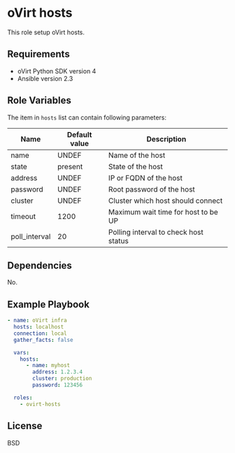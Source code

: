 oVirt hosts
===========

This role setup oVirt hosts.

Requirements
------------

 * oVirt Python SDK version 4
 * Ansible version 2.3

Role Variables
--------------

The item in `hosts` list can contain following parameters:

| Name          | Default value  | Description                           |
|---------------|----------------|---------------------------------------|
| name          | UNDEF          | Name of the host                      |
| state         | present        | State of the host                     |
| address       | UNDEF          | IP or FQDN of the host                |
| password      | UNDEF          | Root password of the host             |
| cluster       | UNDEF          | Cluster which host should connect     |
| timeout       | 1200           | Maximum wait time for host to be UP   |
| poll_interval | 20             | Polling interval to check host status |

Dependencies
------------

No.

Example Playbook
----------------

```yaml
- name: oVirt infra
  hosts: localhost
  connection: local
  gather_facts: false

  vars:
    hosts:
      - name: myhost
        address: 1.2.3.4
        cluster: production
        password: 123456

  roles:
    - ovirt-hosts
```

License
-------

BSD
